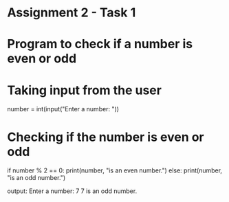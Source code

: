 # Assignment 2 - Task 1
# Program to check if a number is even or odd

# Taking input from the user
number = int(input("Enter a number: "))

# Checking if the number is even or odd
if number % 2 == 0:
    print(number, "is an even number.")
else:
    print(number, "is an odd number.")


 output:
 Enter a number: 7
7 is an odd number.
